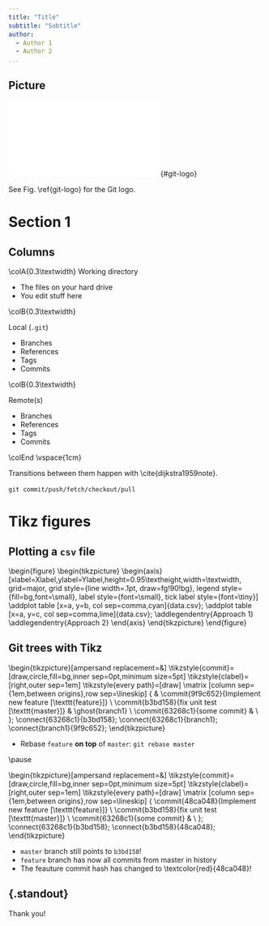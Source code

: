 ```yaml
---
title: "Title"
subtitle: "Subtitle"
author:
  - Author 1
  - Author 2
...
```


## Picture

<!--\begin{figure}-->
<!--\begin{center}-->
<!--\includegraphics[width=0.8\textwidth]{Git-logo.pdf}-->
<!--\caption{The git logo}-->
<!--\end{center}-->
<!--\end{figure}-->

![The `git` logo](Git-logo.pdf){#git-logo}

See Fig. \ref{git-logo} for the Git logo.

# Section 1

## Columns

\colA{0.3\textwidth}
Working directory

- The files on your hard drive
- You edit stuff here

\colB{0.3\textwidth}

Local (`.git`)

- Branches
- References
- Tags
- Commits

\colB{0.3\textwidth}

Remote(s)

- Branches
- References
- Tags
- Commits

\colEnd
\vspace{1cm}

Transitions between them happen with \cite{dijkstra1959note}.

`git commit/push/fetch/checkout/pull`

# Tikz figures

## Plotting a `csv` file

\begin{figure}
\begin{tikzpicture}
\begin{axis}[xlabel=Xlabel,ylabel=Ylabel,height=0.95\textheight,width=\textwidth,
grid=major, grid style={line width=.1pt, draw=fg!90!bg},
legend style={fill=bg,font=\small}, label style={font=\small},
tick label style={font=\tiny}]
\addplot table [x=a, y=b, col sep=comma,cyan]{data.csv};
\addplot table [x=a, y=c, col sep=comma,lime]{data.csv};
\addlegendentry{Approach 1}
\addlegendentry{Approach 2}
\end{axis}
\end{tikzpicture}
\end{figure}

## Git trees with Tikz

\begin{tikzpicture}[ampersand replacement=\&]
\tikzstyle{commit}=[draw,circle,fill=bg,inner sep=0pt,minimum size=5pt]
\tikzstyle{clabel}=[right,outer sep=1em]
\tikzstyle{every path}=[draw]
\matrix [column sep={1em,between origins},row sep=\lineskip]
{
\& \commit{9f9c652}{Implement new feature [\texttt{feature}]} \\
\commit{b3bd158}{fix unit test [\texttt{master}]} \& \ghost{branch1} \\
\commit{63268c1}{some commit} \& \\
};
\connect{63268c1}{b3bd158};
\connect{63268c1}{branch1};
\connect{branch1}{9f9c652};
\end{tikzpicture}

- Rebase `feature` **on top** of `master`: `git rebase master`

\pause

\begin{tikzpicture}[ampersand replacement=\&]
\tikzstyle{commit}=[draw,circle,fill=bg,inner sep=0pt,minimum size=5pt]
\tikzstyle{clabel}=[right,outer sep=1em]
\tikzstyle{every path}=[draw]
\matrix [column sep={1em,between origins},row sep=\lineskip]
{
\commit{48ca048}{Implement new feature [\texttt{feature}]} \\
\commit{b3bd158}{fix unit test [\texttt{master}]} \\
\commit{63268c1}{some commit} \& \\
};
\connect{63268c1}{b3bd158};
\connect{b3bd158}{48ca048};
\end{tikzpicture}

- `master` branch still points to `b3bd158`!
- `feature` branch has now all commits from master in history
- The feauture commit hash has changed to \textcolor{red}{48ca048}!

## {.standout}

Thank you!
